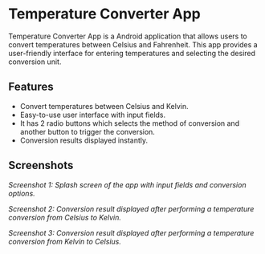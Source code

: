 # Temperature Converter App

 Temperature Converter App is a Android application that allows users to convert temperatures between Celsius and Fahrenheit. This
 app provides a user-friendly interface for entering temperatures and selecting the desired conversion unit.
 
## Features

- Convert temperatures between Celsius and Kelvin.
- Easy-to-use user interface with input fields.
- It has 2 radio buttons which selects the method of conversion and another button to trigger the conversion.
- Conversion results displayed instantly.

## Screenshots

*Screenshot 1: Splash screen of the app with input fields and conversion options.*

*Screenshot 2: Conversion result displayed after performing a temperature conversion from Celsius to Kelvin.*

*Screenshot 3: Conversion result displayed after performing a temperature conversion from Kelvin to Celsius.*


